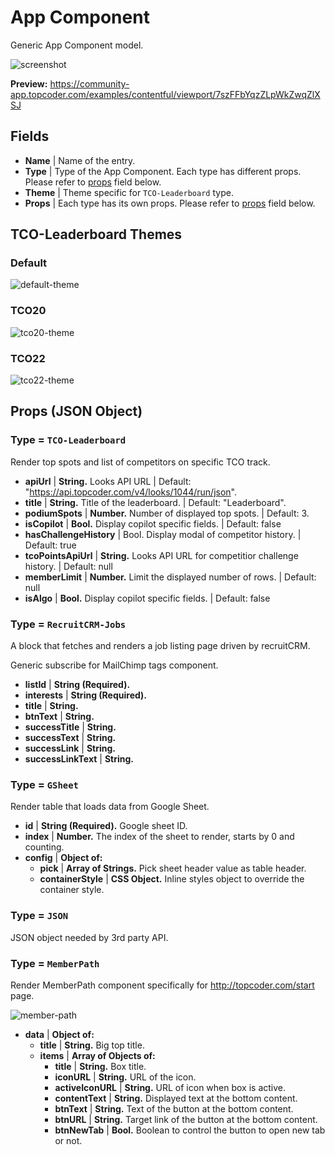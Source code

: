 # App Component

Generic App Component model.

![screenshot](./pics/AppComponent/screenshot.png)

**Preview:** https://community-app.topcoder.com/examples/contentful/viewport/7szFFbYqzZLpWkZwqZlXSJ

## Fields

- **Name** | Name of the entry.
- **Type** | Type of the App Component. Each type has different props. Please refer to [props](#props-json-object) field below.
- **Theme** | Theme specific for `TCO-Leaderboard` type.
- **Props** | Each type has its own props. Please refer to [props](#props-json-object) field below.

## TCO-Leaderboard Themes

### Default

![default-theme](./pics/AppComponent/default-theme.png)

### TCO20

![tco20-theme](./pics/AppComponent/tco20-theme.png)

### TCO22

![tco22-theme](./pics/AppComponent/tco22-theme.png)

## Props (JSON Object)

### Type = `TCO-Leaderboard`

Render top spots and list of competitors on specific TCO track.

- **apiUrl** | **String.** Looks API URL | Default: "https://api.topcoder.com/v4/looks/1044/run/json".
- **title** | **String.** Title of the leaderboard. | Default: "Leaderboard".
- **podiumSpots** | **Number.** Number of displayed top spots. | Default: 3.
- **isCopilot** | **Bool.** Display copilot specific fields. | Default: false
- **hasChallengeHistory** | Bool. Display modal of competitor history. | Default: true
- **tcoPointsApiUrl** | **String.** Looks API URL for competitior challenge history. | Default: null
- **memberLimit** | **Number.** Limit the displayed number of rows. | Default: null
- **isAlgo** | **Bool.** Display copilot specific fields. | Default: false

### Type = `RecruitCRM-Jobs`

A block that fetches and renders a job listing page driven by recruitCRM.

Generic subscribe for MailChimp tags component.

- **listId** | **String (Required).**
- **interests** | **String (Required).**
- **title** | **String.**
- **btnText** | **String.**
- **successTitle** | **String.**
- **successText** | **String.**
- **successLink** | **String.**
- **successLinkText** | **String.**

### Type = `GSheet`

Render table that loads data from Google Sheet.

- **id** | **String (Required).** Google sheet ID.
- **index** | **Number.** The index of the sheet to render, starts by 0 and counting.
- **config** | **Object of:**
  - **pick** | **Array of Strings.** Pick sheet header value as table header.
  - **containerStyle** | **CSS Object.** Inline styles object to override the container style.

### Type = `JSON`

JSON object needed by 3rd party API.

### Type = `MemberPath`

Render MemberPath component specifically for http://topcoder.com/start page.

![member-path](./pics/AppComponent/member-path.png)

- **data** | **Object of:**
  - **title** | **String.** Big top title.
  - **items** | **Array of Objects of:**
    - **title** | **String.** Box title.
    - **iconURL** | **String.** URL of the icon.
    - **activeIconURL** | **String.** URL of icon when box is active.
    - **contentText** | **String.** Displayed text at the bottom content.
    - **btnText** | **String.** Text of the button at the bottom content.
    - **btnURL** | **String.** Target link of the button at the bottom content.
    - **btnNewTab** | **Bool.** Boolean to control the button to open new tab or not.
